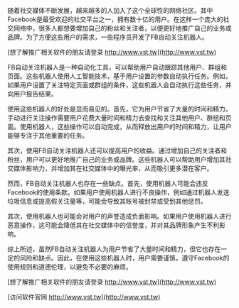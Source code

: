 随着社交媒体不断发展，越来越多的人加入了这个全球性的网络社区。其中Facebook是最受欢迎的社交平台之一，拥有数十亿的用户。在这样一个庞大的社交网络中，很多人都想要增加自己的粉丝和关注者，以便更好地推广自己的业务或品牌。为了方便这些用户的需求，一些程序员开发了FB自动关注机器人。

[想了解推广相关软件的朋友请登录 http://www.vst.tw](http://www.vst.tw)

FB自动关注机器人是一种自动化工具，可以帮助用户自动跟踪其他用户、群组和页面。这些机器人使用人工智能技术，基于用户设置的参数自动执行任务。例如，如果用户设置了关注特定页面或群组的条件，这些机器人会自动执行这些任务，并向用户报告结果。

使用这些机器人的好处是显而易见的。首先，它为用户节省了大量的时间和精力。手动进行关注操作需要用户花费大量时间和精力去查找和关注其他用户、群组和页面。使用机器人，这些操作可以自动完成，从而释放出用户的时间和精力，让用户能够专注于其他重要的任务。

其次，使用FB自动关注机器人还可以提高用户的收益。通过增加自己的关注者和粉丝，用户可以更好地推广自己的业务或品牌。这些机器人可以帮助用户增加其社交媒体影响力，并增加其在社交媒体中的曝光率，从而吸引更多潜在客户。

然而，FB自动关注机器人也存在一些缺点。首先，使用机器人可能会违反Facebook的使用条款。如果用户使用机器人进行不良操作，例如通过机器人发送垃圾信息或提高假关注量等，可能会导致其账号被封禁或受到其他惩罚。

其次，使用机器人也可能会对用户的声誉造成负面影响。如果用户使用机器人进行恶意操作，这可能会降低其在社交媒体中的信誉度，并对其品牌形象产生不利影响。

综上所述，虽然FB自动关注机器人为用户节省了大量时间和精力，但它也存在一定的风险和缺点。因此，在使用这些机器人时，用户需要谨慎，遵守Facebook的使用规则和道德伦理，以避免不必要的麻烦。

[想了解推广相关软件的朋友请登录 http://www.vst.tw](http://www.vst.tw)


[访问软件官网 http://www.vst.tw](http://www.vst.tw)
